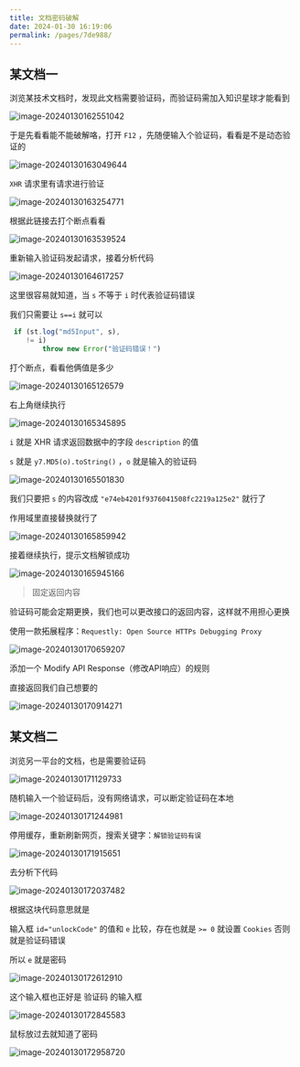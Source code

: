 ```yaml
---
title: 文档密码破解
date: 2024-01-30 16:19:06
permalink: /pages/7de988/
---
```

## 某文档一

浏览某技术文档时，发现此文档需要验证码，而验证码需加入知识星球才能看到

![image-20240130162551042](https://testingcf.jsdelivr.net/gh/oddfar/static/PaChong/knowledge-document-password/image-20240130162551042.png)

于是先看看能不能破解咯，打开 `F12` ，先随便输入个验证码，看看是不是动态验证的

![image-20240130163049644](https://testingcf.jsdelivr.net/gh/oddfar/static/PaChong/knowledge-document-password/image-20240130163049644.png)

`XHR` 请求里有请求进行验证

![image-20240130163254771](https://testingcf.jsdelivr.net/gh/oddfar/static/PaChong/knowledge-document-password/image-20240130163254771.png)

根据此链接去打个断点看看

![image-20240130163539524](https://testingcf.jsdelivr.net/gh/oddfar/static/PaChong/knowledge-document-password/image-20240130163539524.png)

重新输入验证码发起请求，接着分析代码

![image-20240130164617257](https://testingcf.jsdelivr.net/gh/oddfar/static/PaChong/knowledge-document-password/image-20240130164617257.png)

这里很容易就知道，当 `s` 不等于 `i` 时代表验证码错误

我们只需要让 `s==i` 就可以

```javascript
 if (st.log("md5Input", s),
	!= i)
		throw new Error("验证码错误！")
```

打个断点，看看他俩值是多少

![image-20240130165126579](https://testingcf.jsdelivr.net/gh/oddfar/static/PaChong/knowledge-document-password/image-20240130165126579.png)

右上角继续执行

![image-20240130165345895](https://testingcf.jsdelivr.net/gh/oddfar/static/PaChong/knowledge-document-password/image-20240130165345895.png)

`i` 就是 XHR 请求返回数据中的字段 `description` 的值

`s` 就是 `y7.MD5(o).toString()` ，`o` 就是输入的验证码

![image-20240130165501830](https://testingcf.jsdelivr.net/gh/oddfar/static/PaChong/knowledge-document-password/image-20240130165501830.png)

我们只要把 `s` 的内容改成 `"e74eb4201f9376041508fc2219a125e2"` 就行了

作用域里直接替换就行了

![image-20240130165859942](https://testingcf.jsdelivr.net/gh/oddfar/static/PaChong/knowledge-document-password/image-20240130165859942.png)

接着继续执行，提示文档解锁成功

![image-20240130165945166](https://testingcf.jsdelivr.net/gh/oddfar/static/PaChong/knowledge-document-password/image-20240130165945166.png)

> 固定返回内容

验证码可能会定期更换，我们也可以更改接口的返回内容，这样就不用担心更换

使用一款拓展程序：`Requestly: Open Source HTTPs Debugging Proxy`

![image-20240130170659207](https://testingcf.jsdelivr.net/gh/oddfar/static/PaChong/knowledge-document-password/image-20240130170659207.png)

添加一个 Modify API Response（修改API响应）的规则

直接返回我们自己想要的

![image-20240130170914271](https://testingcf.jsdelivr.net/gh/oddfar/static/PaChong/knowledge-document-password/image-20240130170914271.png)



## 某文档二

浏览另一平台的文档，也是需要验证码

![image-20240130171129733](https://testingcf.jsdelivr.net/gh/oddfar/static/PaChong/knowledge-document-password/image-20240130171129733.png)

随机输入一个验证码后，没有网络请求，可以断定验证码在本地

![image-20240130171244981](https://testingcf.jsdelivr.net/gh/oddfar/static/PaChong/knowledge-document-password/image-20240130171244981.png)

停用缓存，重新刷新网页，搜索关键字：`解锁验证码有误`

![image-20240130171915651](https://testingcf.jsdelivr.net/gh/oddfar/static/PaChong/knowledge-document-password/image-20240130171915651.png)

去分析下代码

![image-20240130172037482](https://testingcf.jsdelivr.net/gh/oddfar/static/PaChong/knowledge-document-password/image-20240130172037482.png)

根据这块代码意思就是

输入框 `id="unlockCode"` 的值和 `e` 比较，存在也就是 `>= 0` 就设置 `Cookies` 否则就是验证码错误

所以 `e` 就是密码

![image-20240130172612910](https://testingcf.jsdelivr.net/gh/oddfar/static/PaChong/knowledge-document-password/image-20240130172612910.png)

这个输入框也正好是 验证码 的输入框

![image-20240130172845583](https://testingcf.jsdelivr.net/gh/oddfar/static/PaChong/knowledge-document-password/image-20240130172845583.png)

鼠标放过去就知道了密码

![image-20240130172958720](https://testingcf.jsdelivr.net/gh/oddfar/static/PaChong/knowledge-document-password/image-20240130172958720.png)